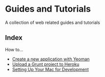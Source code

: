 Guides and Tutorials
====

A collection of web related guides and tutorials

Index
-----

How to...

- [Create a new application with Yeoman](https://github.com/dbohorquez8/tuts/blob/master/Guides/Creating%20a%20New%20App%20with%20Yeoman.md)
- [Upload a Grunt project to Heroku](https://github.com/dbohorquez8/tuts/blob/master/Guides/Uploading%20a%20Grunt%20project%20to%20Heroku.md)
- [Setting Up Your Mac for Development](https://github.com/dbohorquez8/tuts/blob/master/Guides/Setting%20Up%20Your%20Mac%20for%20Development.md)
